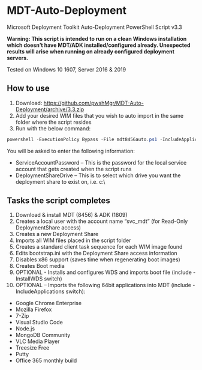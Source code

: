 # MDT-Auto-Deployment

Microsoft Deployment Toolkit Auto-Deployment PowerShell Script v3.3

**Warning: This script is intended to run on a clean Windows installation which doesn’t have MDT/ADK installed/configured already. Unexpected results will arise when running on already configured deployment servers.**

Tested on Windows 10 1607, Server 2016 & 2019

## How to use
1) Download: https://github.com/pwshMgr/MDT-Auto-Deployment/archive/3.3.zip
2) Add your desired WIM files that you wish to auto import in the same folder where the script resides
3) Run with the below command:

```powershell
powershell -ExecutionPolicy Bypass -File mdt8456auto.ps1 -IncludeApplications -InstallWDS
```
You will be asked to enter the following information:
- ServiceAccountPassword – This is the password for the local service account that gets created when the script runs
- DeploymentShareDrive – This is to select which drive you want the deployment share to exist on, i.e. c:\

## Tasks the script completes
1) Download & install MDT (8456) & ADK (1809)
2) Creates a local user with the account name “svc_mdt” (for Read-Only DeploymentShare access)
3) Creates a new Deployment Share
4) Imports all WIM files placed in the script folder
5) Creates a standard client task sequence for each WIM image found
6) Edits bootstrap.ini with the Deployment Share access information
7) Disables x86 support (saves time when regenerating boot images)
8) Creates Boot media
9) OPTIONAL - Installs and configures WDS and imports boot file (include -InstallWDS switch)
10) OPTIONAL – Imports the following 64bit applications into MDT (include -IncludeApplications switch):
- Google Chrome Enterprise
- Mozilla Firefox
- 7-Zip
- Visual Studio Code
- Node.js
- MongoDB Community
- VLC Media Player
- Treesize Free
- Putty
- Office 365 monthly build

